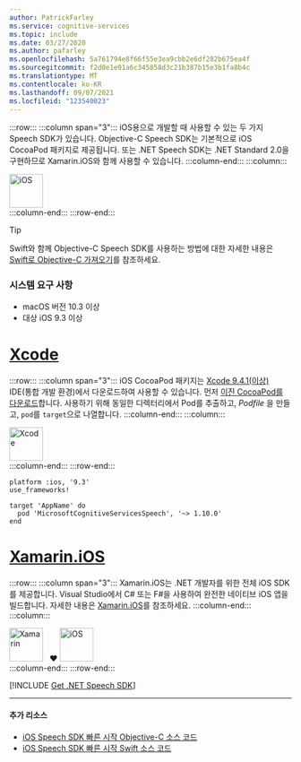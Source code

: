 ```yaml
---
author: PatrickFarley
ms.service: cognitive-services
ms.topic: include
ms.date: 03/27/2020
ms.author: pafarley
ms.openlocfilehash: 5a761794e8f66f55e3ea9cbb2e6df282b675ea4f
ms.sourcegitcommit: f2d0e1e91a6c345858d3c21b387b15e3b1fa8b4c
ms.translationtype: MT
ms.contentlocale: ko-KR
ms.lasthandoff: 09/07/2021
ms.locfileid: "123540023"
---
```

:::row:::
    :::column span="3":::
        iOS용으로 개발할 때 사용할 수 있는 두 가지 Speech SDK가 있습니다. Objective-C Speech SDK는 기본적으로 iOS CocoaPod 패키지로 제공됩니다. 또는 .NET Speech SDK는 .NET Standard 2.0을 구현하므로 Xamarin.iOS와 함께 사용할 수 있습니다.
    :::column-end:::
    :::column:::
        <br>
        <div class="icon is-large">
            <img alt="iOS" src="https://docs.microsoft.com/media/logos/logo_ios.svg" width="60px">
        </div>
    :::column-end:::
:::row-end:::

> [!TIP]
> Swift와 함께 Objective-C Speech SDK를 사용하는 방법에 대한 자세한 내용은 <a href="https://developer.apple.com/documentation/swift/imported_c_and_objective-c_apis/importing_objective-c_into_swift" target="_blank">Swift로 Objective-C 가져오기</a>를 참조하세요.

### <a name="system-requirements"></a>시스템 요구 사항

- macOS 버전 10.3 이상
- 대상 iOS 9.3 이상

# <a name="xcode"></a>[Xcode](#tab/ios-xcode)

:::row:::
    :::column span="3":::
        iOS CocoaPod 패키지는 <a href="https://apps.apple.com/us/app/xcode/id497799835" target="_blank">Xcode 9.4.1(이상)</a> IDE(통합 개발 환경)에서 다운로드하여 사용할 수 있습니다. 먼저 <a href="https://aka.ms/csspeech/iosbinary" target="_blank">이진 CocoaPod를 다운로드</a>합니다. 사용하기 위해 동일한 디렉터리에서 Pod를 추출하고, *Podfile* 을 만들고, `pod`를 `target`으로 나열합니다.
    :::column-end:::
    :::column:::
        <br>
        <div class="icon is-large">
            <img alt="Xcode" src="https://docs.microsoft.com/media/logos/logo_xcode.svg" width="60px">
        </div>
    :::column-end:::
:::row-end:::

```
platform :ios, '9.3'
use_frameworks!

target 'AppName' do
  pod 'MicrosoftCognitiveServicesSpeech', '~> 1.10.0'
end
```

# <a name="xamarinios"></a>[Xamarin.iOS](#tab/ios-xamarin)

:::row:::
    :::column span="3":::
        Xamarin.iOS는 .NET 개발자를 위한 전체 iOS SDK를 제공합니다. Visual Studio에서 C# 또는 F#을 사용하여 완전한 네이티브 iOS 앱을 빌드합니다. 자세한 내용은 <a href="/xamarin/ios/" target="_blank">Xamarin.iOS</a>를 참조하세요.
    :::column-end:::
    :::column:::
        <br>
        <div class="icon is-large">
            <img alt="Xamarin" src="https://docs.microsoft.com/media/logos/logo_xamarin.svg" width="60px">
            &nbsp;&nbsp;❤️        <img alt="iOS" src="https://docs.microsoft.com/media/logos/logo_ios.svg" width="60px">
        </div>
    :::column-end:::
:::row-end:::

[!INCLUDE [Get .NET Speech SDK](get-speech-sdk-dotnet.md)]

---

#### <a name="additional-resources"></a>추가 리소스

- <a href="https://github.com/Azure-Samples/cognitive-services-speech-sdk/tree/master/quickstart/objectivec/ios" target="_blank">iOS Speech SDK 빠른 시작 Objective-C 소스 코드</a>
- <a href="https://github.com/Azure-Samples/cognitive-services-speech-sdk/tree/master/quickstart/swift/ios" target="_blank">iOS Speech SDK 빠른 시작 Swift 소스 코드 </a>